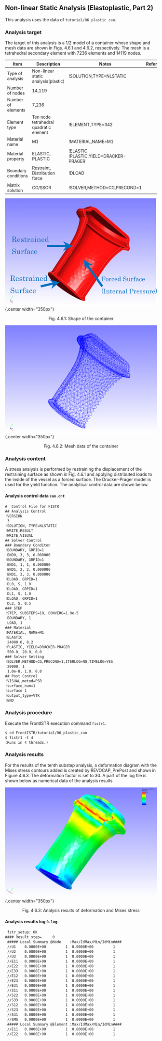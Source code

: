 ## Non-linear Static Analysis (Elastoplastic, Part 2)

This analysis uses the data of `tutorial/06_plastic_can`.

### Analysis target

The target of this analysis is a 1/2 model of a container whose shape and mesh data are shown in Figs. 4.6.1 and 4.6.2, respectively. The mesh is a tetrahedral secondary element with 7236 elements and 14119 nodes.

 | Item              | Description                          | Notes                                | Reference |
 |-------------------|--------------------------------------|--------------------------------------|-----------|
 |Type of analysis   |Non-linear static analysis(plastic)   |!SOLUTION,TYPE=NLSTATIC               |           |
 |Number of nodes    |14,119                                |                                      |           |
 |Number of elements |7,236                                 |                                      |           |
 |Element type       |Ten node tetrahedral quadratic element|!ELEMENT,TYPE=342                     |           |
 |Material name      |M1                                    |!MATERIAL,NAME=M1                     |           |
 |Material property  |ELASTIC, PLASTIC                      |!ELASTIC !PLASTIC,YIELD=DRACKER-PRAGER|           |
 |Boundary conditions|Restraint, Distribution force         |!DLOAD                                |           |
 |Matrix solution    |CG/SSOR                               |!SOLVER,METHOD=CG,PRECOND=1           |           |

![Shape of the container](./media/tutorial06_01.png){.center width="350px"}
<div style="text-align: center;">
Fig. 4.6.1: Shape of the container
</div>

![Mesh data of the container](./media/tutorial06_02.png){.center width="350px"}
<div style="text-align: center;">
Fig. 4.6.2: Mesh data of the container
</div>

### Analysis content

A stress analysis is performed by restraining the displacement of the restraining surface as shown in Fig. 4.6.1 and applying distributed loads to the inside of the vessel as a forced surface. The Drucker-Prager model is used for the yield function. The analytical control data are shown below.

#### Analysis control data `can.cnt`

```
#  Control File for FISTR
## Analysis Control
!VERSION
 3
!SOLUTION, TYPE=NLSTATIC
!WRITE,RESULT
!WRITE,VISUAL
## Solver Control
### Boundary Conditon
!BOUNDARY, GRPID=1
 BND0, 3, 3, 0.000000
!BOUNDARY, GRPID=1
 BND1, 1, 1, 0.000000
 BND1, 2, 2, 0.000000
 BND1, 3, 3, 0.000000
!DLOAD, GRPID=1
 DL0, S, 1.0
!DLOAD, GRPID=1
 DL1, S, 1.0
!DLOAD, GRPID=1
 DL2, S, 0.5
### STEP
!STEP, SUBSTEPS=10, CONVERG=1.0e-5
 BOUNDARY, 1
 LOAD, 1
### Material
!MATERIAL, NAME=M1
!ELASTIC
 24000.0, 0.2
!PLASTIC, YIELD=DRUCKER-PRAGER
 500.0, 20.0, 0.0
### Solver Setting
!SOLVER,METHOD=CG,PRECOND=1,ITERLOG=NO,TIMELOG=YES
 20000, 1
 1.0e-8, 1.0, 0.0
## Post Control
!VISUAL,metod=PSR
!surface_num=1
!surface 1
!output_type=VTK
!END
```

### Analysis procedure

Execute the FrontISTR execution command `fistr1`.

```
$ cd FrontISTR/tutorial/06_plastic_can
$ fistr1 -t 4
(Runs in 4 threads.)
```

### Analysis results

For the results of the tenth substep analysis, a deformation diagram with the Mises stress contours added is created by REVOCAP_PrePost and shown in Figure 4.6.3. The deformation factor is set to 30. A part of the log file is shown below as numerical data of the analysis results.

![Analysis results of deformation and Mises stress](./media/tutorial06_03.png){.center width="350px"}
<div style="text-align: center;">
Fig. 4.6.3: Analysis results of deformation and Mises stress
</div>

#### Analysis results log `0.log`.

```
 fstr_setup: OK
#### Result step=     0
 ##### Local Summary @Node    :Max/IdMax/Min/IdMin####
 //U1    0.0000E+00         1  0.0000E+00         1
 //U2    0.0000E+00         1  0.0000E+00         1
 //U3    0.0000E+00         1  0.0000E+00         1
 //E11   0.0000E+00         1  0.0000E+00         1
 //E22   0.0000E+00         1  0.0000E+00         1
 //E33   0.0000E+00         1  0.0000E+00         1
 //E12   0.0000E+00         1  0.0000E+00         1
 //E23   0.0000E+00         1  0.0000E+00         1
 //E31   0.0000E+00         1  0.0000E+00         1
 //S11   0.0000E+00         1  0.0000E+00         1
 //S22   0.0000E+00         1  0.0000E+00         1
 //S33   0.0000E+00         1  0.0000E+00         1
 //S12   0.0000E+00         1  0.0000E+00         1
 //S23   0.0000E+00         1  0.0000E+00         1
 //S31   0.0000E+00         1  0.0000E+00         1
 //SMS   0.0000E+00         1  0.0000E+00         1
 ##### Local Summary @Element :Max/IdMax/Min/IdMin####
 //E11   0.0000E+00         1  0.0000E+00         1
 //E22   0.0000E+00         1  0.0000E+00         1
```

